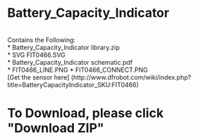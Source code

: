 # Battery_Capacity_Indicator
<br>
Contains the Following:<br>
* Battery_Capacity_Indicator library.zip<br>
* SVG FIT0466.SVG<br>
* Battery_Capacity_Indicator schematic.pdf<br>
* FIT0466_LINE.PNG
* FIT0466_CONNECT.PNG<BR>
[Get the sensor here] (http://www.dfrobot.com/wiki/index.php?title=BatteryCapacityIndicator_SKU:FIT0466)

# To Download, please click "Download ZIP"
